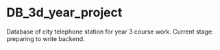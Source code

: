 # DB_3d_year_project
Database of city telephone station for year 3 course work. Current stage: preparing to write backend.
